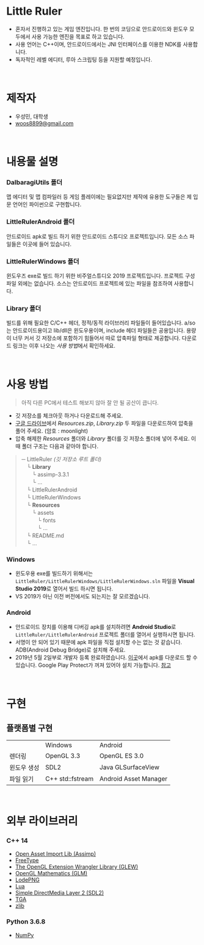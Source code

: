 # Little Ruler

* 혼자서 진행하고 있는 게임 엔진입니다. 한 번의 코딩으로 안드로이드와 윈도우 모두에서 사용 가능한 엔진을 목표로 하고 있습니다.
* 사용 언어는 C++이며, 안드로이드에서는 JNI 인터페이스를 이용한 NDK를 사용합니다.
* 독자적인 레벨 에디터, 루아 스크립팅 등을 지원할 예정입니다.

<br>

# 제작자

* 우성민, 대학생
* woos8899@gmail.com

<br>

# 내용물 설명

### DalbaragiUtils 폴더

맵 에디터 및 맵 컴파일러 등 게임 플레이에는 필요없지만 제작에 유용한 도구들은 제 입문 언어인 파이썬으로 구현합니다.

### LittleRulerAndroid 폴더

안드로이드 apk로 빌드 하기 위한 안드로이드 스튜디오 프로젝트입니다. 모든 소스 파일들은 이곳에 들어 있습니다.

### LittleRulerWindows 폴더

윈도우즈 exe로 빌드 하기 위한 비주얼스튜디오 2019 프로젝트입니다. 프로젝트 구성 파일 외에는 없습니다. 소스는 안드로이드 프로젝트에 있는 파일을 참조하여 사용합니다.

### Library 폴더

빌드를 위해 필요한 C/C++ 헤더, 정적/동적 라이브러리 파일들이 들어있습니다. a/so는 안드로이드용이고 lib/dll은 윈도우용이며, include 헤더 파일들은 공용입니다.
용량이 너무 커서 깃 저장소에 포함하기 힘들어서 따로 압축파일 형태로 제공합니다. 다운로드 링크는 이후 나오는 *사용 방법*에서 확인하세요.


<br>

# 사용 방법

> 아직 다른 PC에서 테스트 해보지 않아 잘 안 될 공산이 큽니다.

* 깃 저장소를 체크아웃 하거나 다운로드해 주세요.
* [구글 드라이브](https://drive.google.com/open?id=1xwQg17bW5f346rpXe2RFgifUFEycAm3t)에서 *Resources.zip*, *Library.zip* 두 파일을 다운로드하여 압축을 풀어 주세요. (암호 : moonlight)
* 압축 해제한 *Resources* 폴더와 *Library* 폴더를 깃 저장소 폴더에 넣어 주세요. 이때 폴더 구조는 다음과 같아야 합니다.

> ─ LittleRuler *(깃 저장소 루트 폴더)*
> <br>　└ **Library**
> <br>　　└ assimp-3.3.1
> <br>　　└ ...
> <br>　└ LittleRulerAndroid
> <br>　└ LittleRulerWindows
> <br>　└ **Resources**
> <br>　　└ assets
> <br>　　　└ fonts
> <br>　　　└ ...
> <br>　└ README.md
> <br>　└ ...

### Windows
* 윈도우용 exe를 빌드하기 위해서는 `LittleRuler/LittleRulerWindows/LittleRulerWindows.sln` 파일을 **Visual Studio 2019**로 열어서 빌드 하시면 됩니다.
* VS 2019가 아닌 이전 버전에서도 되는지는 잘 모르겠습니다.

### Android
* 안드로이드 장치를 이용해 디버깅 apk를 설치하려면 **Android Studio**로 `LittleRuler/LittleRulerAndroid` 프로젝트 폴더를 열어서 실행하시면 됩니다.
* 서명이 안 되어 있기 때문에 apk 파일을 직접 설치할 수는 없는 것 같습니다. ADB(Android Debug Bridge)로 설치해 주세요.
* 2019년 5월 2일부로 개발자 등록 완료하였습니다. [이곳](https://drive.google.com/open?id=1xwQg17bW5f346rpXe2RFgifUFEycAm3t)에서 apk를 다운로드 할 수 있습니다. Google Play Protect가 꺼져 있어야 설치 가능합니다. [참고](https://stackoverflow.com/questions/51080755/installation-app-blocked-by-play-protect)

<br>

# 구현

## 플랫폼별 구현

<table>
    <tr>
        <td></td>
        <td>Windows</td>
        <td>Android</td>
    </tr>
    <tr>
        <td>렌더링</td>
        <td>OpenGL 3.3</td>
        <td>OpenGL ES 3.0</td>
    </tr>
    <tr>
        <td>윈도우 생성</td>
        <td>SDL2</td>
        <td>Java GLSurfaceView</td>
    </tr>
    <tr>
        <td>파일 읽기</td>
        <td>C++ std::fstream</td>
        <td>Android Asset Manager</td>
    </tr>
</table>

<br>

# 외부 라이브러리

### C++ 14

* [Open Asset Import Lib (Assimp)](http://www.assimp.org/)
* [FreeType](https://www.freetype.org/)
* [The OpenGL Extension Wrangler Library (GLEW)](http://glew.sourceforge.net/)
* [OpenGL Mathematics (GLM)](https://glm.g-truc.net/)
* [LodePNG](https://lodev.org/lodepng/)
* [Lua](https://www.lua.org/)
* [Simple DirectMedia Layer 2 (SDL2)](https://www.libsdl.org/)
* [TGA](https://github.com/ColumbusUtrigas/TGA)
* [zlib](https://www.zlib.net/)

### Python 3.6.8

* [NumPy](https://www.numpy.org/)
